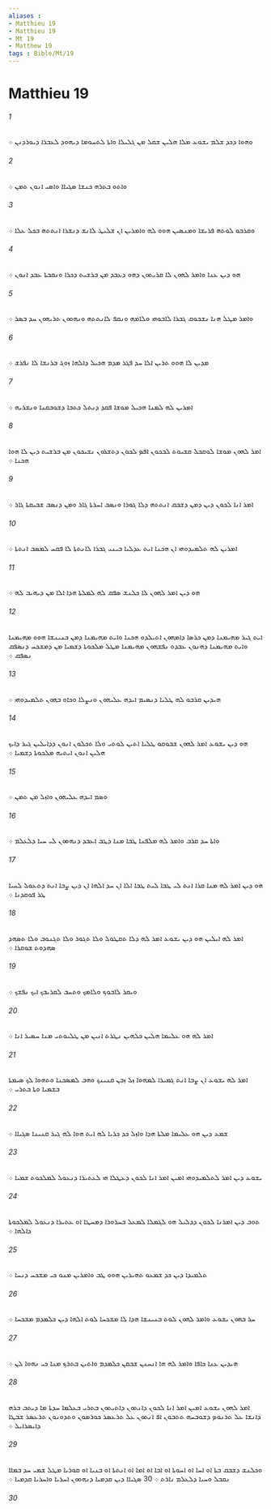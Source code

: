 ```yaml
---
aliases : 
- Matthieu 19
- Matthieu 19
- Mt 19
- Matthew 19
tags : Bible/Mt/19
---
```


# Matthieu 19

###### 1
ܘܗܘܐ ܕܟܕ ܫܠܡ ܝܫܘܥ ܡܠܐ ܗܠܝܢ ܫܩܠ ܡܢ ܓܠܝܠܐ ܘܐܬܐ ܠܬܚܘܡܐ ܕܝܗܘܕ ܠܥܒܪܐ ܕܝܘܪܕܢܢ ܀
###### 2
ܘܐܬܘ ܒܬܪܗ ܟܢܫܐ ܤܓܝܐܐ ܘܐܤܝ ܐܢܘܢ ܬܡܢ ܀
###### 3
ܘܩܪܒܘ ܠܘܬܗ ܦܪܝܫܐ ܘܡܢܤܝܢ ܗܘܘ ܠܗ ܘܐܡܪܝܢ ܐܢ ܫܠܝܛ ܠܐܢܫ ܕܢܫܪܐ ܐܢܬܬܗ ܒܟܠ ܥܠܐ ܀
###### 4
ܗܘ ܕܝܢ ܥܢܐ ܘܐܡܪ ܠܗܘܢ ܠܐ ܩܪܝܬܘܢ ܕܗܘ ܕܥܒܕ ܡܢ ܒܪܫܝܬ ܕܟܪܐ ܘܢܩܒܬܐ ܥܒܕ ܐܢܘܢ ܀
###### 5
ܘܐܡܪ ܡܛܠ ܗܢܐ ܢܫܒܘܩ ܓܒܪܐ ܠܐܒܘܗܝ ܘܠܐܡܗ ܘܢܩܦ ܠܐܢܬܬܗ ܘܢܗܘܘܢ ܬܪܝܗܘܢ ܚܕ ܒܤܪ ܀
###### 6
ܡܕܝܢ ܠܐ ܗܘܘ ܬܪܝܢ ܐܠܐ ܚܕ ܦܓܪ ܡܕܡ ܗܟܝܠ ܕܐܠܗܐ ܙܘܓ ܒܪܢܫܐ ܠܐ ܢܦܪܫ ܀
###### 7
ܐܡܪܝܢ ܠܗ ܠܡܢܐ ܗܟܝܠ ܡܘܫܐ ܦܩܕ ܕܢܬܠ ܟܬܒܐ ܕܫܘܒܩܢܐ ܘܢܫܪܝܗ ܀
###### 8
ܐܡܪ ܠܗܘܢ ܡܘܫܐ ܠܘܩܒܠ ܩܫܝܘܬ ܠܒܟܘܢ ܐܦܤ ܠܟܘܢ ܕܬܫܪܘܢ ܢܫܝܟܘܢ ܡܢ ܒܪܫܝܬ ܕܝܢ ܠܐ ܗܘܐ ܗܟܢܐ ܀
###### 9
ܐܡܪ ܐܢܐ ܠܟܘܢ ܕܝܢ ܕܡܢ ܕܫܒܩ ܐܢܬܬܗ ܕܠܐ ܓܘܪܐ ܘܢܤܒ ܐܚܪܬܐ ܓܐܪ ܘܡܢ ܕܢܤܒ ܫܒܝܩܬܐ ܓܐܪ ܀
###### 10
ܐܡܪܝܢ ܠܗ ܬܠܡܝܕܘܗܝ ܐܢ ܗܟܢܐ ܐܝܬ ܥܕܠܝܐ ܒܝܢܝ ܓܒܪܐ ܠܐܢܬܬܐ ܠܐ ܦܩܚ ܠܡܤܒ ܐܢܬܬܐ ܀
###### 11
ܗܘ ܕܝܢ ܐܡܪ ܠܗܘܢ ܠܐ ܟܠܢܫ ܤܦܩ ܠܗ ܠܡܠܬܐ ܗܕܐ ܐܠܐ ܡܢ ܕܝܗܝܒ ܠܗ ܀
###### 12
ܐܝܬ ܓܝܪ ܡܗܝܡܢܐ ܕܡܢ ܟܪܤܐ ܕܐܡܗܘܢ ܐܬܝܠܕܘ ܗܟܢܐ ܘܐܝܬ ܡܗܝܡܢܐ ܕܡܢ ܒܢܝܢܫܐ ܗܘܘ ܡܗܝܡܢܐ ܘܐܝܬ ܡܗܝܡܢܐ ܕܗܢܘܢ ܥܒܕܘ ܢܦܫܗܘܢ ܡܗܝܡܢܐ ܡܛܠ ܡܠܟܘܬܐ ܕܫܡܝܐ ܡܢ ܕܡܫܟܚ ܕܢܤܦܩ ܢܤܦܩ ܀
###### 13
ܗܝܕܝܢ ܩܪܒܘ ܠܗ ܛܠܝܐ ܕܢܤܝܡ ܐܝܕܗ ܥܠܝܗܘܢ ܘܢܨܠܐ ܘܟܐܘ ܒܗܘܢ ܬܠܡܝܕܘܗܝ ܀
###### 14
ܗܘ ܕܝܢ ܝܫܘܥ ܐܡܪ ܠܗܘܢ ܫܒܘܩܘ ܛܠܝܐ ܐܬܝܢ ܠܘܬܝ ܘܠܐ ܬܟܠܘܢ ܐܢܘܢ ܕܕܐܝܠܝܢ ܓܝܪ ܕܐܝܟ ܗܠܝܢ ܐܢܘܢ ܐܝܬܝܗ ܡܠܟܘܬܐ ܕܫܡܝܐ ܀
###### 15
ܘܤܡ ܐܝܕܗ ܥܠܝܗܘܢ ܘܐܙܠ ܡܢ ܬܡܢ ܀
###### 16
ܘܐܬܐ ܚܕ ܩܪܒ ܘܐܡܪ ܠܗ ܡܠܦܢܐ ܛܒܐ ܡܢܐ ܕܛܒ ܐܥܒܕ ܕܢܗܘܘܢ ܠܝ ܚܝܐ ܕܠܥܠܡ ܀
###### 17
ܗܘ ܕܝܢ ܐܡܪ ܠܗ ܡܢܐ ܩܪܐ ܐܢܬ ܠܝ ܛܒܐ ܠܝܬ ܛܒܐ ܐܠܐ ܐܢ ܚܕ ܐܠܗܐ ܐܢ ܕܝܢ ܨܒܐ ܐܢܬ ܕܬܥܘܠ ܠܚܝܐ ܛܪ ܦܘܩܕܢܐ ܀
###### 18
ܐܡܪ ܠܗ ܐܝܠܝܢ ܗܘ ܕܝܢ ܝܫܘܥ ܐܡܪ ܠܗ ܕܠܐ ܬܩܛܘܠ ܘܠܐ ܬܓܘܪ ܘܠܐ ܬܓܢܘܒ ܘܠܐ ܬܤܗܕ ܤܗܕܘܬ ܫܘܩܪܐ ܀
###### 19
ܘܝܩܪ ܠܐܒܘܟ ܘܠܐܡܟ ܘܬܚܒ ܠܩܪܝܒܟ ܐܝܟ ܢܦܫܟ ܀
###### 20
ܐܡܪ ܠܗ ܗܘ ܥܠܝܡܐ ܗܠܝܢ ܟܠܗܝܢ ܢܛܪܬ ܐܢܝܢ ܡܢ ܛܠܝܘܬܝ ܡܢܐ ܚܤܝܪ ܐܢܐ ܀
###### 21
ܐܡܪ ܠܗ ܝܫܘܥ ܐܢ ܨܒܐ ܐܢܬ ܓܡܝܪܐ ܠܡܗܘܐ ܙܠ ܙܒܢ ܩܢܝܢܟ ܘܗܒ ܠܡܤܟܢܐ ܘܬܗܘܐ ܠܟ ܤܝܡܬܐ ܒܫܡܝܐ ܘܬܐ ܒܬܪܝ ܀
###### 22
ܫܡܥ ܕܝܢ ܗܘ ܥܠܝܡܐ ܡܠܬܐ ܗܕܐ ܘܐܙܠ ܟܕ ܟܪܝܐ ܠܗ ܐܝܬ ܗܘܐ ܠܗ ܓܝܪ ܩܢܝܢܐ ܤܓܝܐܐ ܀
###### 23
ܝܫܘܥ ܕܝܢ ܐܡܪ ܠܬܠܡܝܕܘܗܝ ܐܡܝܢ ܐܡܪ ܐܢܐ ܠܟܘܢ ܕܥܛܠܐ ܗܝ ܠܥܬܝܪܐ ܕܢܥܘܠ ܠܡܠܟܘܬ ܫܡܝܐ ܀
###### 24
ܬܘܒ ܕܝܢ ܐܡܪܢܐ ܠܟܘܢ ܕܕܠܝܠ ܗܘ ܠܓܡܠܐ ܠܡܥܠ ܒܚܪܘܪܐ ܕܡܚܛܐ ܐܘ ܥܬܝܪܐ ܕܢܥܘܠ ܠܡܠܟܘܬܐ ܕܐܠܗܐ ܀
###### 25
ܬܠܡܝܕܐ ܕܝܢ ܟܕ ܫܡܥܘ ܬܗܝܪܝܢ ܗܘܘ ܛܒ ܘܐܡܪܝܢ ܡܢܘ ܟܝ ܡܫܟܚ ܕܢܚܐ ܀
###### 26
ܚܪ ܒܗܘܢ ܝܫܘܥ ܘܐܡܪ ܠܗܘܢ ܠܘܬ ܒܢܝܢܫܐ ܗܕܐ ܠܐ ܡܫܟܚܐ ܠܘܬ ܐܠܗܐ ܕܝܢ ܟܠܡܕܡ ܡܫܟܚܐ ܀
###### 27
ܗܝܕܝܢ ܥܢܐ ܟܐܦܐ ܘܐܡܪ ܠܗ ܗܐ ܐܢܚܢܢ ܫܒܩܢ ܟܠܡܕܡ ܘܐܬܝܢ ܒܬܪܟ ܡܢܐ ܟܝ ܢܗܘܐ ܠܢ ܀
###### 28
ܐܡܪ ܠܗܘܢ ܝܫܘܥ ܐܡܝܢ ܐܡܪ ܐܢܐ ܠܟܘܢ ܕܐܢܬܘܢ ܕܐܬܝܬܘܢ ܒܬܪܝ ܒܥܠܡܐ ܚܕܬܐ ܡܐ ܕܝܬܒ ܒܪܗ ܕܐܢܫܐ ܥܠ ܬܪܢܘܤ ܕܫܘܒܚܗ ܬܬܒܘܢ ܐܦ ܐܢܬܘܢ ܥܠ ܬܪܥܤܪ ܟܘܪܤܘܢ ܘܬܕܘܢܘܢ ܬܪܥܤܪ ܫܒܛܐ ܕܐܝܤܪܐܝܠ ܀
###### 29
ܘܟܠܢܫ ܕܫܒܩ ܒܬܐ ܐܘ ܐܚܐ ܐܘ ܐܚܘܬܐ ܐܘ ܐܒܐ ܐܘ ܐܡܐ ܐܘ ܐܢܬܬܐ ܐܘ ܒܢܝܐ ܐܘ ܩܘܪܝܐ ܡܛܠ ܫܡܝ ܚܕ ܒܡܐܐ ܢܩܒܠ ܘܚܝܐ ܕܠܥܠܡ ܢܐܪܬ ܀ 30 ܤܓܝܐܐ ܕܝܢ ܩܕܡܝܐ ܕܢܗܘܘܢ ܐܚܪܝܐ ܘܐܚܪܝܐ ܩܕܡܝܐ ܀
###### 30
 
